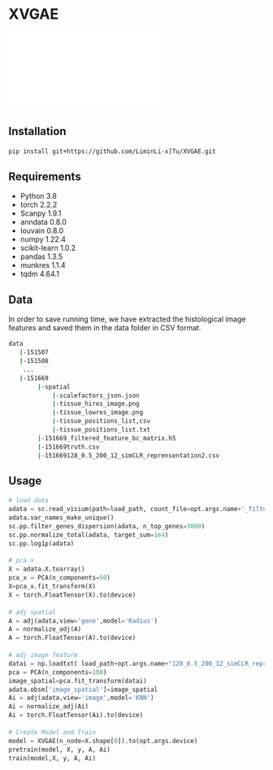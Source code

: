# XVGAE
![image](流程图.pdf)
## Installation
```bash
pip install git+https://github.com/LiminLi-x]Tu/XVGAE.git
```
## Requirements
* Python 3.8
* torch 2.2.2
* Scanpy 1.9.1
* anndata 0.8.0
* louvain 0.8.0
* numpy 1.22.4
* scikit-learn 1.0.2
* pandas 1.3.5
* munkres 1.1.4
* tqdm 4.64.1
## Data
In order to save running time, we have extracted the histological image features and saved them in the data folder in CSV format.
```bash
data
   |-151507
   |-151508
    ...
   |-151669
        |-spatial
            |-scalefactors_json.json
            |-tissue_hires_image.png
            |-tissue_lowres_image.png
            |-tissue_positions_list,csv
            |-tissue_positions_list.txt
        |-151669_filtered_feature_bc_matrix.h5
        |-151669truth.csv
        |-151669128_0.5_200_12_simCLR_reprensentation2.csv
```
## Usage
```python
# load data
adata = sc.read_visium(path=load_path, count_file=opt.args.name+'_filtered_feature_bc_matrix.h5')
adata.var_names_make_unique()
sc.pp.filter_genes_dispersion(adata, n_top_genes=3000)
sc.pp.normalize_total(adata, target_sum=1e4)
sc.pp.log1p(adata)

# pca x
X = adata.X.toarray()
pca_x = PCA(n_components=50)
X=pca_x.fit_transform(X)
X = torch.FloatTensor(X).to(device)

# adj spatial
A = adj(adata,view='gene',model='Radius')
A = normalize_adj(A)
A = torch.FloatTensor(A).to(device)

# adj image feature
datai = np.loadtxt( load_path+opt.args.name+"128_0.5_200_12_simCLR_reprensentation2.csv",delimiter=",")
pca = PCA(n_components=100)
image_spatial=pca.fit_transform(datai)
adata.obsm['image_spatial']=image_spatial
Ai = adj(adata,view='image',model='KNN')
Ai = normalize_adj(Ai)
Ai = torch.FloatTensor(Ai).to(device)

# Create Model and Train
model = XVGAE(n_node=X.shape[0]).to(opt.args.device)
pretrain(model, X, y, A, Ai)
train(model,X, y, A, Ai)
```
